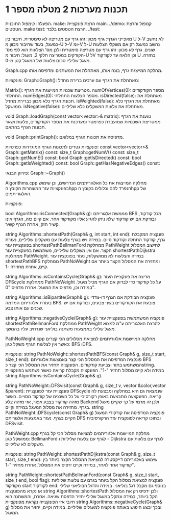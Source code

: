 # תכנות מערכות 2 מטלה מספר 1
הפעלה:
קימפול התוכנית.
make:
הרצת פונקציית main.
./demo:
קמפול והרצת הטסטים.
make test:
הרצת הטסטים בלבד.
./test: 


מאפייני הגרף:
גרף מכוון: זהו גרף עם מטריצה לא סימטרית. חיבור בין U ל-V לא נחשב כמעגל, בעוד שחיבור מכוון מ-U ל-V ומ-V ל-U נחשב כמעגל רק אם משקלי הצלעות שונים.
גרף לא מכוון: זהו גרף עם מטריצה סימטרית ולכן מס' הצלעות הוא לפי מס' הקודקים במטריצה חלקי 2.
מעגל: חיבור מ-U לV וכן הלאה עד לקודקוד U בחזרה.
מעגל שלילי: סכום צלעות של המעגל קטן מ-0.

Graph.cpp
מחלקה המייצגת גרף, בונה אותו, מאתחלת את המשתנים ומדפיסה אותו.

פונקציות:
Graph::Graph():
מאתחלת את הגרף עם ערכים ברירת מחדל:

Matrix(): מטריצת שכנויות המייצגת את הגרף.
numOfVertices(0): מספר הקודקודים התחלתי.
numEdges(0): מספר הצלעות התחלתי.
isDirected(false): מאתחלת את תכונת הגרף כלא מכוון כברירת מחדל.
isWeighted(false): מאתחלת את הגרף כלא ממושקל.
isNegative(false): מאתחלת את צלעות המשקלים כלא שליליים.

void Graph::loadGraph(const vector<vector<int>>& matrix):
טוענת את הגרף ממטריצת השכנויות שמועברת כפרמטר ומעדכנת את מספר הקודקודים, צלעות ושאר תכונות הגרף בהתאם.

void Graph::printGraph():
מדפיסה את תכונות הגרף במלואם.

פונקציות גטרים לתכונות הגרף המוגדרות כפרטיות:
const vector<vector<int>>& Graph::getMatrix() const:
size_t Graph::getNumV() const:
size_t Graph::getNumE() const:
bool Graph::getIsDirected() const:
bool Graph::getIsWeighted() const: 
bool Graph::getHasNegativeEdges() const:

פירוק הבנאי:
Graph::~Graph()

Algorithms.cpp
מחלקה המייצגת את כל האלגוריתמים הנדרשים, וכן שימוש בפונקציות עזר המוצהרות הקובץ הhpp הנפרד להם וכלולים בקובץ הhpp של האלגוריתמים.

פונקציות:

bool Algorithms::isConnected(Graph& g):
מממשת אלגוריתם BFS מכל קודקוד, ובודקת אם יש קודקוד שלא ניתן להגיע אליו מקודקוד אחר. אם קיים כזה, הגרף אינו קשיר חזק, אחרת הגרף קשיר.

string Algorithms::shortestPath(Graph& g, int start, int end):
פונקציה המקבלת גרף, קודקוד התחלה וקודקוד סיום. במידה ויש בגרף צלעות עם משקלים שליליים, נעזרת בפונקציית עזר shortestPathBellmanFord ממחלקת PathWeight לחישוב המסלול הקצר. אם אין משקלים שליליים, משתמשת בפונקציית עזר shortestPathDijkstra ממחלקת PathWeight. במידה והצלעות לא ממושקלות, נעזר בפונקצית עזר shortestPathBFS ממחלקת PathNoWeight ומחזירה את המסלול הקצר ביותר אם קיים, אחרת מחזירה -1.

string Algorithms::isContainsCycle(Graph& g):
מריצה את פונקציית העזר DFScycle ממחלקת PathNoWeight על כל קודקוד כדי לבדוק אם הגרף מכיל מעגל.
במידה וכן, מדפיס את המעגל. אחרת מדפיס "0".

string Algorithms::isBipartite(Graph& g):
פונקציה הבודקת אם הגרף דו-צדדי בעזרת אלגוריתם המדמה BFS. צובעת את הקודקודים בשני צבעים, ובודקת אם יש שכנים עם אותו צבע.

string Algorithms::negativeCycle(Graph& g):
פונקציה המשתמשת בפונקציית עזר shortestPathBellmanFord ממחלקת PathWeight להרצת האלגוריתם ע"מ למצוא מעגל שלילי באמצעות משתנה בוליאני שנרחיב עליו בהמשך.

PathNoWeight.cpp
מחלקה המיישמת אלגוריתמים למציאת מסלולים הכי קצרים כאשר אין לצלעות הגרף משקל כגון: BFS וDFS.

פונקציות:
 string PathNoWeight::shortestPathBFS(const Graph& g, size_t start, size_t end):
פונקציה המדפיסה את המסלול הכי קצר באמצעות אלגוריתם BFS המשתמש בתור וצביעת קודקודים.
הפונקציה תחזיר את המסלול הכי קצר כstring. במידה ולא קיים מסלול תחזיר "-1". הפונקציה מקבלת קריאה כאשר נשתמש בפונקציית string Algorithms::isContainsCycle(Graph& g).

 string PathNoWeight::DFSvisit(const Graph& g, size_t v, vector<int> &color,vector<int> &parent):
פונקציית עזר לפונקציית DFScycle שנמצאת גם היא במחלקה ומבצעת לה קריאה. הפונקצעה מתבצעת באופן רקורסיבי על כל השכנים של קודקוד מסויים. כאשר מזהה קודקוד בצבע אפור, אזי מזהה צלע Backend ולכן זה מרמז על כך שקיים מעגל בגרף. מחזירה את מסלול המעגל במידה וקיים.
string PathNoWeight::DFScycle(const Graph& g)
פונקציה המדפיסה את קודקודי המעגל הקיים בגרף. נעזר באמצעות אלגוריתם DFS ובתוכו קריאה לפונקצית עזר הרקורסיבית DFSvisit.

PathWeight.cpp
מחלקה המיישמת אלגוריתמים למציאת מסלול הכי קל בגרף ממושקל  כגון: BellmanFord לגרף עם צלעות שליליות ו - Dijkstra לגרף עם צלעות עם משקלים לא שליליים.

פונקציות:
string PathWeight::shortestPathDijkstra(const Graph& g, size_t start, size_t end):
שימוש באלגוריתם דייקסטרה למציאת המסלול הקצר ביותר בין קודקוד אחד לאחר, במידה וקיים ידפיס את המסלול. אחרת מחזיר "-1".

string PathWeight::shortestPathBellmanFord(const Graph& g, size_t start, size_t end, bool flag):
פונקציה למציאת מסלול הקל ביותר בגרם עם צלעות שליליות מקודקוד start לקודקוד end. בנוסף גם מקבל דגל בוליאני. במידה והדגל הבוליאני שלילי אז נקרא מהפונקציה  string Algorithms::shortestPath ולכן 
ידפיס רק את המסלול הקל ביותר, במידה ונתקל במעגל שלילי יחזיר הדפסת שגיאה. אחרת, והמשתנה הוא חיובי אזי הפונקצייה נקראת מפונקציית string Algorithms::negativeCycle(Graph& g) ובכך יבצע חיפוש באותה פונקציה למעגלים שליליים. במידה וקיים, יחזיר את מסלול המעגל.


